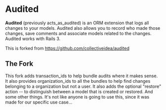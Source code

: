 Audited
=======

**Audited** (previously acts_as_audited) is an ORM extension that logs all changes to your models. Audited also allows you to record who made those changes, save comments and associate models related to the changes. Audited works with Rails 3.

This is forked from https://github.com/collectiveidea/audited

## The Fork
This fork adds transaction_ids to help bundle audits where it makes sense.
It also provides organization_ids to all the bundles to help find changes belonging to a organization but not a user.
It also adds the optional "restore" action -- to distinguish between a model that is created or restored.
And some other things. It's not like anyone is going to use this, since it was made for our specific use case...

